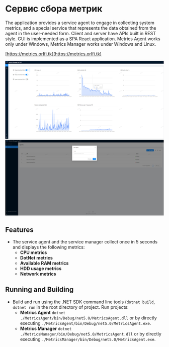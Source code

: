 # Сервис сбора метрик

The application provides a service agent to engage in collecting system metrics, and a special service that represents the data obtained from the agent in the user-needed form. Client and server have APIs built in REST style. GUI is implemented as a SPA React application. 
Metrics Agent works only under Windows, Metrics Manager works under Windows and Linux.

[https://metrics.orlfi.tk](https://metrics.orlfi.tk)

![Sample app](Screenshots/Dashboard.png)
![Sample app](Screenshots/Agent_adding.png)

## Features
* The service agent and the service manager collect once in 5 seconds and displays the following metrics:
  * **CPU metrics**
  * **DotNet metrics**
  * **Available RAM metrics**
  * **HDD usage metrics**
  * **Network metrics**

## Running and Building

* Build and run using the .NET SDK command line tools (`dotnet build`, `dotnet run` in the root directory of project. Run projects:
  * **Metrics Agent** `dotnet ./MetricsAgent/bin/Debug/net5.0/MetricsAgent.dll` or by directly executing `./MetricsAgent/bin/Debug/net5.0/MetricsAgent.exe`.
  * **Metrics Manager** `dotnet ./MetricsManager/bin/Debug/net5.0/MetricsAgent.dll` or by directly executing `./MetricsManager/bin/Debug/net5.0/MetricsAgent.exe`.


